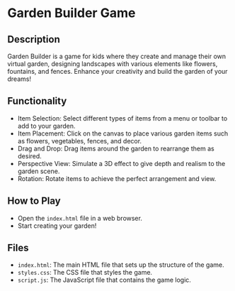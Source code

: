 # Garden Builder Game

## Description
Garden Builder is a game for kids where they create and manage their own virtual garden, designing landscapes with various elements like flowers, fountains, and fences. Enhance your creativity and build the garden of your dreams!


## Functionality
- Item Selection: Select different types of items from a menu or toolbar to add to your garden.
- Item Placement: Click on the canvas to place various garden items such as flowers, vegetables, fences, and decor.
- Drag and Drop: Drag items around the garden to rearrange them as desired.
- Perspective View: Simulate a 3D effect to give depth and realism to the garden scene.
- Rotation: Rotate items to achieve the perfect arrangement and view.

## How to Play
- Open the `index.html` file in a web browser.
- Start creating your garden!

## Files
- `index.html`: The main HTML file that sets up the structure of the game.
- `styles.css`: The CSS file that styles the game.
- `script.js`: The JavaScript file that contains the game logic.
